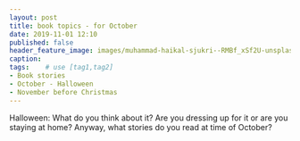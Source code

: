 ```yaml
---
layout: post
title: book topics - for October
date: 2019-11-01 12:10
published: false
header_feature_image: images/muhammad-haikal-sjukri--RMBf_xSf2U-unsplash.jpg
caption:
tags:    # use [tag1,tag2]
- Book stories
- October - Halloween
- November before Christmas
---
```

Halloween: What do you think about it? Are you dressing up for it or are you staying at home? Anyway, what stories do you read at time of October?
